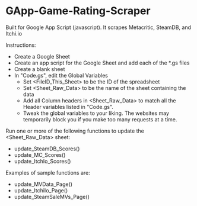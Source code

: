 # GApp-Game-Rating-Scraper
Built for Google App Script (javascript). It scrapes Metacritic, SteamDB, and Itchi.io

Instructions:
- Create a Google Sheet
- Create an app script for the Google Sheet and add each of the \*.gs files
- Create a blank sheet
- In "Code.gs", edit the Global Variables
  - Set <FileID_This_Sheet> to be the ID of the spreadsheet
  - Set <Sheet_Raw_Data> to be the name of the sheet containing the data
  - Add all Column headers in <Sheet_Raw_Data> to match all the Header variables listed in "Code.gs".
  - Tweak the global variables to your liking. The websites may temporarily block you if you make too many requests at a time.

Run one or more of the following functions to update the <Sheet_Raw_Data> sheet:
- update_SteamDB_Scores()
- update_MC_Scores()
- update_ItchIo_Scores()

Examples of sample functions are:
- update_MVData_Page()
- update_ItchiIo_Page()
- update_SteamSaleMVs_Page()
